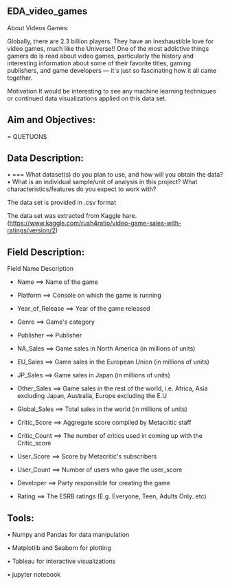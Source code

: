 ## EDA_video_games

About Videos Games:

Globally, there are 2.3 billion players. They have an inexhaustible love for video games, much like the Universe!! One of the most addictive things gamers do is read about video games, particularly the history and interesting information about some of their favorite titles, gaming publishers, and game developers — it's just so fascinating how it all came together.

Motivation
It would be interesting to see any machine learning techniques or continued data visualizations applied on this data set.


## Aim and Objectives:
= QUETUONS

## Data Description:
•	=== What dataset(s) do you plan to use, and how will you obtain the data?
•	What is an individual sample/unit of analysis in this project? What characteristics/features do you expect to work with?

The data set is provided in .csv format

The data set was extracted from Kaggle hare.(https://www.kaggle.com/rush4ratio/video-game-sales-with-ratings/version/2)


## Field Description:


Field Name                           Description
 
 * Name                               ==> Name of the game

 * Platform	                          ==> Console on which the game is running

 * Year_of_Release                    ==> Year of the game released

 * Genre                               ==> Game's category

 * Publisher                           ==> Publisher

 * NA_Sales	                           ==> Game sales in North America (in millions of units)

 * EU_Sales	                           ==> Game sales in the European Union (in millions of units)

 * JP_Sales	                           ==> Game sales in Japan (in millions of units)

 * Other_Sales                         ==> Game sales in the rest of the world, i.e. Africa, Asia excluding Japan, Australia, Europe excluding the E.U

 * Global_Sales	                       ==> Total sales in the world (in millions of units)

 * Critic_Score                        ==> Aggregate score compiled by Metacritic staff

 * Critic_Count                         ==> The number of critics used in coming up with the Critic_score

 * User_Score                           ==> Score by Metacritic's subscribers

 * User_Count	                          ==> Number of users who gave the user_score
 
 * Developer	                           ==> Party responsible for creating the game
 
 * Rating                               ==> The ESRB ratings (E.g. Everyone, Teen, Adults Only..etc)



## Tools:

•	Numpy and Pandas for data manipulation

•	Matplotlib and Seaborn for plotting

•	Tableau for interactive visualizations

•	jupyter notebook
